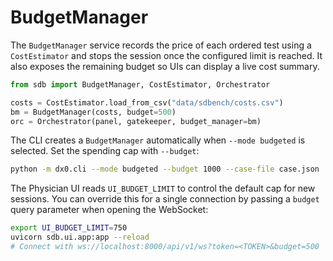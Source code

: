 # BudgetManager

The `BudgetManager` service records the price of each ordered test using a
`CostEstimator` and stops the session once the configured limit is reached. It
also exposes the remaining budget so UIs can display a live cost summary.

```python
from sdb import BudgetManager, CostEstimator, Orchestrator

costs = CostEstimator.load_from_csv("data/sdbench/costs.csv")
bm = BudgetManager(costs, budget=500)
orc = Orchestrator(panel, gatekeeper, budget_manager=bm)
```

The CLI creates a `BudgetManager` automatically when `--mode budgeted` is
selected. Set the spending cap with `--budget`:

```bash
python -m dx0.cli --mode budgeted --budget 1000 --case-file case.json
```

The Physician UI reads `UI_BUDGET_LIMIT` to control the default cap for new
sessions. You can override this for a single connection by passing a `budget`
query parameter when opening the WebSocket:

```bash
export UI_BUDGET_LIMIT=750
uvicorn sdb.ui.app:app --reload
# Connect with ws://localhost:8000/api/v1/ws?token=<TOKEN>&budget=500
```
